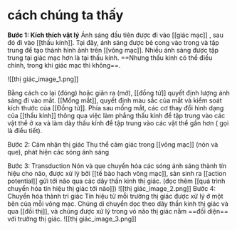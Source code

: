 # cách chúng ta thấy
**Bước 1: Kích thích vật lý**
Ánh sáng đầu tiên được đi vào [[giác mạc]] , sau đó đi vào [[thấu kính]]. Tại đây, ánh sáng được bẻ cong vào trong và tập trung để tạo thành hình ảnh trên [[võng mạc]]. Nhiều ánh sáng được tập trung tại giác mạc hơn là tại thấu kính. ==Nhưng thấu kính có thể điều chỉnh, trong khi giác mạc thì không==. 

![[thị giác_image_1.png]]

 Bằng cách co lại (đóng) hoặc giãn ra (mở), [[đồng tử]] quyết định lượng ánh sáng đi vào mắt. [[Mống mắt]], quyết định màu sắc của mắt và kiểm soát kích thước của [[Đồng tử]]. Phía sau mống mắt, các cơ thay đổi hình dạng của [[thấu kính]] thông qua việc làm phẳng thấu kính để tập trung vào các vật thể ở xa và làm dày thấu kính để tập trung vào các vật thể gần hơn ( gọi là điều tiết). 

Bước 2: Cảm nhận thị giác
Thụ thể cảm giác trong [[võng mạc]] (nón và que), phát hiện các sóng ánh sáng

Bước 3: Transduction
Nón và que chuyển hóa các sóng ánh sáng thành tín hiệu cho não, được xử lý bởi [[tế bào hạch võng mạc]], sản sinh ra [[action potential]] gửi tới não qua các dây thần kinh thị giác. (đọc thêm [[quá trình chuyển hóa tín hiệu thị giác tới não]])
![[thị giác_image_2.png]]
Bước 4: Chuyển hóa thành tri giác
Tín hiệu từ mỗi trường thị giác được xử lý ở một bên của mỗi võng mạc. Chúng di chuyển dọc theo dây thần kinh thị giác và qua [[đồi thị]], và chúng được xử lý trong vỏ não thị giác nằm ==đối diện== với trường thị giác.
![[thị giác_image_3.png]]